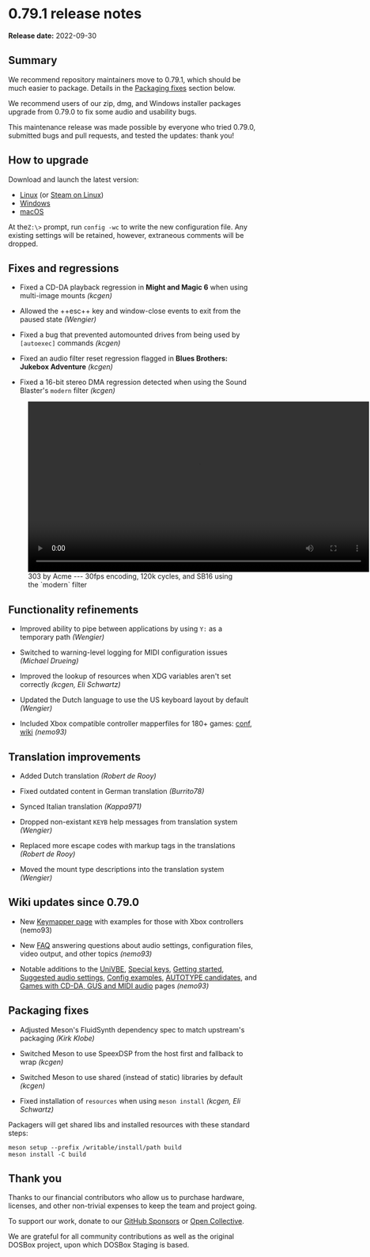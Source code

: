 # 0.79.1 release notes

**Release date:**  2022-09-30

## Summary

We recommend repository maintainers move to 0.79.1, which should be much
easier to package. Details in the [Packaging fixes](#packaging-fixes) section below.

We recommend users of our zip, dmg, and Windows installer packages upgrade
from 0.79.0 to fix some audio and usability bugs.

This maintenance release was made possible by everyone who tried 0.79.0,
submitted bugs and pull requests, and tested the updates: thank you!


## How to upgrade

Download and launch the latest version:

<div class="compact" markdown>

- [Linux](../linux.md) (or [Steam on Linux](../linux.md#steam))
- [Windows](../windows.md)
- [macOS](../macos.md)

</div>

At the`Z:\>` prompt, run `config -wc` to write the new configuration file. Any
existing settings will be retained, however, extraneous comments will be
dropped.


## Fixes and regressions

- Fixed a CD-DA playback regression in **Might and Magic 6** when using
  multi-image mounts *(kcgen)*

- Allowed the ++esc++ key and window-close events to exit from the paused
  state *(Wengier)*

- Fixed a bug that prevented automounted drives from being used by
  `[autoexec]` commands *(kcgen)*

- Fixed an audio filter reset regression flagged in **Blues Brothers: Jukebox
  Adventure** *(kcgen)*

- Fixed a 16-bit stereo DMA regression detected when using the Sound Blaster's
  `modern` filter *(kcgen)*


<figure markdown>
  <video controls width=690><source src="https://archive.org/download/dosbox-staging-v0.79.1-303-by-acme-sb16-modern/303-by-acme-sb16-modern.mp4" type="video/mp4">Your browser does not support the <code>video</code> element.</video>

  <figcaption markdown>
  303 by Acme --- 30fps encoding, 120k cycles, and SB16 using the `modern` filter
  </figcaption>
</figure>


## Functionality refinements

- Improved ability to pipe between applications by using `Y:` as a temporary
  path *(Wengier)*

- Switched to warning-level logging for MIDI configuration issues *(Michael
  Drueing)*

- Improved the lookup of resources when XDG variables aren't set correctly
  *(kcgen, Eli Schwartz)*

- Updated the Dutch language to use the US keyboard layout by default
  *(Wengier)*

- Included Xbox compatible controller mapperfiles for 180+ games:
  [conf](https://github.com/dosbox-staging/dosbox-staging/pull/1977),
  [wiki](https://github.com/dosbox-staging/dosbox-staging/wiki/Keymapper)
  *(nemo93)*



## Translation improvements

- Added Dutch translation *(Robert de Rooy)*
- Fixed outdated content in German translation *(Burrito78)*
- Synced Italian translation *(Kappa971)*

- Dropped non-existant `KEYB` help messages from translation system
  *(Wengier)*

- Replaced more escape codes with markup tags in the translations *(Robert de
  Rooy)*

- Moved the mount type descriptions into the translation system *(Wengier)*


## Wiki updates since 0.79.0

- New [Keymapper page](https://github.com/dosbox-staging/dosbox-staging/wiki/Keymapper)
  with examples for those with Xbox controllers (nemo93)

- New [FAQ](https://github.com/dosbox-staging/dosbox-staging/wiki/Frequently-Asked-Questions)
  answering questions about audio settings, configuration files, video output,
  and other topics *(nemo93)*

- Notable additions to the [UniVBE](https://github.com/dosbox-staging/dosbox-staging/wiki/UniVBE),
  [Special keys](https://github.com/dosbox-staging/dosbox-staging/wiki/Special-Keys),
  [Getting started](https://github.com/dosbox-staging/dosbox-staging/wiki/Get-Started),
  [Suggested audio settings](https://github.com/dosbox-staging/dosbox-staging/wiki/Audio-configuration-recommendations),
  [Config examples](https://github.com/dosbox-staging/dosbox-staging/wiki/Config-file-examples),
  [AUTOTYPE candidates](https://github.com/dosbox-staging/dosbox-staging/wiki/AUTOTYPE-Candidates),
  and [Games with CD-DA, GUS and MIDI audio](https://github.com/dosbox-staging/dosbox-staging/wiki/Games-with-CD-DA,-GUS-and-MIDI-audio)
  pages *(nemo93)*


## Packaging fixes

- Adjusted Meson's FluidSynth dependency spec to match upstream's packaging
  *(Kirk Klobe)*

- Switched Meson to use SpeexDSP from the host first and fallback to wrap
  *(kcgen)*

- Switched Meson to use shared (instead of static) libraries by default
  *(kcgen)*

- Fixed installation of `resources` when using `meson install` *(kcgen, Eli
  Schwartz)*


Packagers will get shared libs and installed resources with these standard
steps:

```
meson setup --prefix /writable/install/path build
meson install -C build
```

## Thank you

Thanks to our financial contributors who allow us to purchase
hardware, licenses, and other non-trivial expenses to keep the team
and project going.

To support our work, donate to our
[GitHub Sponsors](https://github.com/sponsors/dosbox-staging) or
[Open Collective](https://opencollective.com/dosbox-staging).

We are grateful for all community contributions as well as the
original DOSBox project, upon which DOSBox Staging is based.

